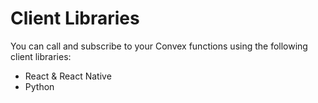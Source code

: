 <div>

<div>

<div>

<div>

<div>

<div>

# Client Libraries

</div>

You can call and subscribe to your Convex functions using the following
client libraries:

-   React & React Native
-   Python

</div>

</div>

</div>

</div>

</div>
